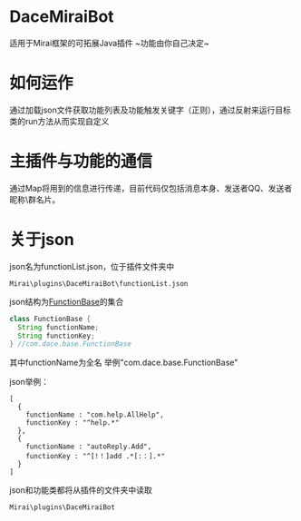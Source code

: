 # DaceMiraiBot
适用于Mirai框架的可拓展Java插件 \~功能由你自己决定\~

# 如何运作
通过加载json文件获取功能列表及功能触发关键字（正则），通过反射来运行目标类的run方法从而实现自定义

# 主插件与功能的通信
通过Map将用到的信息进行传递，目前代码仅包括消息本身、发送者QQ、发送者昵称\群名片。

# 关于json
json名为functionList.json，位于插件文件夹中

    Mirai\plugins\DaceMiraiBot\functionList.json

json结构为[FunctionBase](https://github.com/Grand-cocoa/DaceMiraiBot/blob/master/src/main/java/com/dace/base/FunctionBase.java "com.dace.base.FunctionBase")的集合

```Java
class FunctionBase { 
  String functionName; 
  String functionKey;
} //com.dace.base.FunctionBase
```

其中functionName为全名  举例"com.dace.base.FunctionBase"

json举例：

    [
      {
        functionName : "com.help.AllHelp",
        functionKey : "^help.*"
      }, 
      {
        functionName : "autoReply.Add", 
        functionKey : "^[!！]add .*[:：].*"
      }
    ]


json和功能类都将从插件的文件夹中读取
    
    Mirai\plugins\DaceMiraiBot


